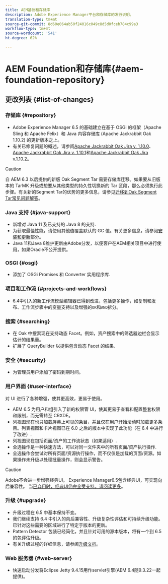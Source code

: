 ```yaml
---
title: AEM基础和存储库
description: Adobe Experience Manager平台和存储库的发行说明。
translation-type: tm+mt
source-git-commit: 8d60e064ab50f24016c049c8d5d0fceb784c99a3
workflow-type: tm+mt
source-wordcount: '541'
ht-degree: 62%

---
```



# AEM Foundation和存储库{#aem-foundation-repository}

## 更改列表 {#list-of-changes}

### 存储库 {#repository}

* Adobe Experience Manager 6.5 的基础建立在基于 OSGi 的框架（Apache Sling 和 Apache Felix）和 Java 内容存储库 (Apache Jackrabbit Oak 1.10.2) 的更新版本之上。
* 有关已修复问题的概述，请参阅[Apache Jackrabbit Oak Jira v. 1.10.0](https://archive.apache.org/dist/jackrabbit/oak/1.10.0/RELEASE-NOTES.txt)、[Apache Jackrabbit Oak Jira v. 1.10.1](https://archive.apache.org/dist/jackrabbit/oak/1.10.1/RELEASE-NOTES.txt)和[Apache Jackrabbit Oak Jira v.1.10.2](https://archive.apache.org/dist/jackrabbit/oak/1.10.2/RELEASE-NOTES.txt)。

>[!CAUTION]
>
>自 AEM 6.3 以后提供的新版 Oak Segment Tar 需要存储库迁移。如果要从旧版本的 TarMK 升级或想要从其他类型的持久性切换新的 Tar 区段，那么必须执行此步骤。有关新的Segment Tar的优势的更多信息，请参见[迁移到Oak Segment Tar常见问题解答](/help/sites-deploying/revision-cleanup.md#migrating-to-oak-segment-tar)。

### Java 支持 {#java-support}

* 新增对 Java 11 及已支持的 Java 8 的支持.
* 为获取最佳性能，请使用其他值覆盖默认的 GC 值。有关更多信息，请参阅[安装和更新](/help/sites-deploying/custom-standalone-install.md)部分。
* Java 11和Java 8维护更新由Adobe分发，以便客户在AEM相关项目中进行使用，如果Oracle不公开提供。

### OSGI {#osgi}

* 添加了 OSGi Promises 和 Converter 实用程序库.

### 项目和工作流 {#projects-and-workflows}

* 6.4中引入的新工作流模型编辑器已得到改进，包括更多操作，如复制和发布、工作流步骤中的变量支持以及增强的`OR`和`AND`拆分。

### 搜索 {#searching}

* 在 Oak 中搜索现在支持动态 Facet。例如，资产搜索中的筛选器边栏会显示估计的结果量。
* 扩展了 QueryBuilder 以提供包含动态 Facet 的结果.

### 安全 {#security}

* 为管理员用户添加了密码到期时间。

### 用户界面 {#user-interface}

对 UI 进行了各种增强，使其更高效，更易于使用。

* AEM 6.5 为用户和组引入了新的权限管 UI，使其更易于查看和配置整套权限和限制，而无需转至 CRXDE。
* 列视图现在也只加载屏幕上可见的条目，并且仅在用户开始滚动时加载更多条目。列表视图和卡片视图已在 6.0 之后的版本中实现了此功能（在 6.4 中进行了改进）.
* 列视图现在包括页面/资产的工作流状态（如果适用）.
* 全选操作是一种快速方法，可以对同一文件夹中的所有页面/资产执行操作.
* 全选操作会尝试对所有页面/资源执行操作，而不仅仅是加载的页面/资源。如果操作未升级以处理批量操作，则会显示警告。

>[!CAUTION]
>
>Adobe不会进一步增强经典UI。 Experience Manager6.5包含经典UI，可实现向后兼容性。 当[已弃用时，经典UI仍完全受支持。请阅读更多](/help/sites-deploying/ui-recommendations.md)。

### 升级 {#upgrade}

* 升级过程在 6.5 中基本保持不变。
* 我们继续支持 6.4 中引入的向后兼容性、升级复杂性评估和可持续升级功能。已针对这些需要的区域进行了特定于版本的更新。
* Pattern Detector 包装已经简化，并且针对可用的源本版本，将有一个到 6.5 的包评估升级。
* 有关升级过程的详细信息，请参阅[升级文档](/help/sites-deploying/upgrade.md)。

### Web 服务器 {#web-server}

* 快速启动分发将Eclipse Jetty 9.4.15用作servlet引擎(AEM 6.4随9.3.22一起提供)。
